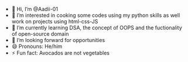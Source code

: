 - 👋 Hi, I’m @Aadii-01
- 👀 I’m interested in cooking some codes using my python skills as well work on projects using html-css-JS
- 🌱 I’m currently learning DSA, the concept of OOPS and the fuctionality of open-source domain
- 💞️ I’m looking forward for opportunities
- 😄 Pronouns: He/him
- ⚡ Fun fact: Avocados are not vegetables

<!---
Aadii-01/Aadii-01 is a ✨ special ✨ repository because its `README.md` (this file) appears on your GitHub profile.
You can click the Preview link to take a look at your changes.
--->
